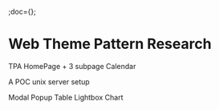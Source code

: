 ;doc={};

# Web Theme Pattern Research
TPA
  HomePage + 3 subpage
  Calendar

A
  POC
  unix server setup

Modal
Popup
Table
Lightbox
Chart
